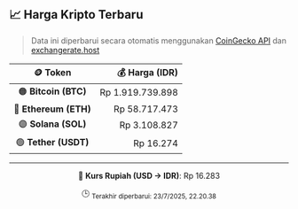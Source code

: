 

<!-- HARGA_KRIPTO -->
## 📈 Harga Kripto Terbaru

> Data ini diperbarui secara otomatis menggunakan [CoinGecko API](https://www.coingecko.com/) dan [exchangerate.host](https://exchangerate.host/)

<div align="center">

| 🪙 Token | 💰 Harga (IDR) |
|:------:|---------------:|
| 🟠 **Bitcoin (BTC)**   | Rp 1.919.739.898 |
| 🔵 **Ethereum (ETH)**  | Rp 58.717.473 |
| 🟣 **Solana (SOL)**    | Rp 3.108.827 |
| 🟢 **Tether (USDT)**   | Rp 16.274 |

---

💱 **Kurs Rupiah (USD → IDR)**: Rp 16.283

🕒 <sub>Terakhir diperbarui: 23/7/2025, 22.20.38</sub>

</div>
<!-- /HARGA_KRIPTO -->